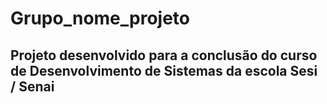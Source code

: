 # Grupo_nome_projeto

## Projeto desenvolvido para a conclusão do curso de Desenvolvimento de Sistemas da escola Sesi / Senai
